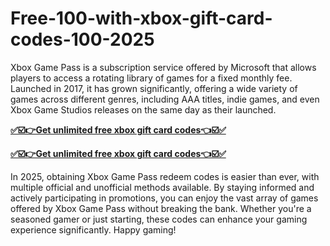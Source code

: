 # Free-100-with-xbox-gift-card-codes-100-2025 
Xbox Game Pass is a subscription service offered by Microsoft that allows players to access a rotating library of games for a fixed monthly fee. Launched in 2017, it has grown significantly, offering a wide variety of games across different genres, including AAA titles, indie games, and even Xbox Game Studios releases on the same day as their launched.

**[✅☑️👉Get unlimited free xbox gift card codes👈☑️✅](https://giftcardzones.com/xobox/)**

**[✅☑️👉Get unlimited free xbox gift card codes👈☑️✅](https://giftcardzones.com/xobox/)**

In 2025, obtaining Xbox Game Pass redeem codes is easier than ever, with multiple official and unofficial methods available. By staying informed and actively participating in promotions, you can enjoy the vast array of games offered by Xbox Game Pass without breaking the bank. Whether you're a seasoned gamer or just starting, these codes can enhance your gaming experience significantly. Happy gaming!
